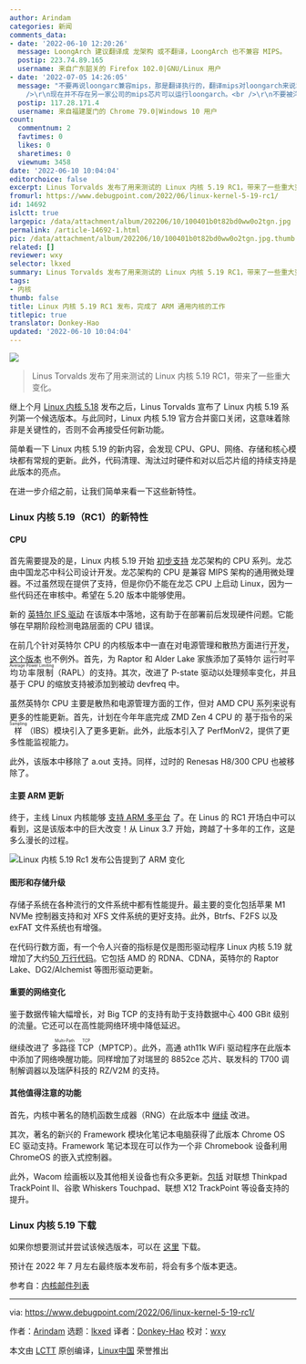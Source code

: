 ```yaml
---
author: Arindam
categories: 新闻
comments_data:
- date: '2022-06-10 12:20:26'
  message: LoongArch 建议翻译成 龙架构 或不翻译，LoongArch 也不兼容 MIPS。
  postip: 223.74.89.165
  username: 来自广东韶关的 Firefox 102.0|GNU/Linux 用户
- date: '2022-07-05 14:26:05'
  message: "不要再说loongarc兼容mips，那是翻译执行的，翻译mips对loongarch来说和翻译x86、arm、risc-v是一样的机制。<br
    />\r\n现在并不存在另一家公司的mips芯片可以运行loongarch。<br />\r\n不要被洋人误导，也不要被垃圾芯联芯所误导。"
  postip: 117.28.171.4
  username: 来自福建厦门的 Chrome 79.0|Windows 10 用户
count:
  commentnum: 2
  favtimes: 0
  likes: 0
  sharetimes: 0
  viewnum: 3458
date: '2022-06-10 10:04:04'
editorchoice: false
excerpt: Linus Torvalds 发布了用来测试的 Linux 内核 5.19 RC1，带来了一些重大变化。
fromurl: https://www.debugpoint.com/2022/06/linux-kernel-5-19-rc1/
id: 14692
islctt: true
largepic: /data/attachment/album/202206/10/100401b0t82bd0ww0o2tgn.jpg
permalink: /article-14692-1.html
pic: /data/attachment/album/202206/10/100401b0t82bd0ww0o2tgn.jpg.thumb.jpg
related: []
reviewer: wxy
selector: lkxed
summary: Linus Torvalds 发布了用来测试的 Linux 内核 5.19 RC1，带来了一些重大变化。
tags:
- 内核
thumb: false
title: Linux 内核 5.19 RC1 发布，完成了 ARM 通用内核的工作
titlepic: true
translator: Donkey-Hao
updated: '2022-06-10 10:04:04'
---
```


![](/data/attachment/album/202206/10/100401b0t82bd0ww0o2tgn.jpg)



> 
> Linus Torvalds 发布了用来测试的 Linux 内核 5.19 RC1，带来了一些重大变化。
> 
> 
> 


继上个月 [Linux 内核 5.18](https://www.debugpoint.com/2022/05/linux-kernel-5-18/) 发布之后，Linus Torvalds 宣布了 Linux 内核 5.19 系列第一个候选版本。与此同时，Linux 内核 5.19 官方合并窗口关闭，这意味着除非是关键性的，否则不会再接受任何新功能。


简单看一下 Linux 内核 5.19 的新内容，会发现 CPU、GPU、网络、存储和核心模块都有常规的更新。此外，代码清理、淘汰过时硬件和对以后芯片组的持续支持是此版本的亮点。


在进一步介绍之前，让我们简单来看一下这些新特性。


### Linux 内核 5.19（RC1）的新特性


#### CPU


首先需要提及的是，Linux 内核 5.19 开始 [初步支持](https://git.kernel.org/pub/scm/linux/kernel/git/torvalds/linux.git/commit/?id=c6f2f3e2c80e975804360665d973211e4d9390cb) 龙芯架构的 CPU 系列。龙芯由中国龙芯中科公司设计开发。龙芯架构的 CPU 是兼容 MIPS 架构的通用微处理器。不过虽然现在提供了支持，但是你仍不能在龙芯 CPU 上启动 Linux，因为一些代码还在审核中。希望在 5.20 版本中能够使用。


新的 [英特尔 IFS 驱动](https://lore.kernel.org/lkml/13e61c61-0d4b-5f48-6373-f056bf8b603f@redhat.com/) 在该版本中落地，这有助于在部署前后发现硬件问题。它能够在早期阶段检测电路层面的 CPU 错误。


在前几个针对英特尔 CPU 的内核版本中一直在对电源管理和散热方面进行开发，[这个版本](https://lore.kernel.org/linux-acpi/CAJZ5v0hKBt3js65w18iKxzWoN5QuEc84_2xcM6paSv-ZHwe3Rw@mail.gmail.com/) 也不例外。首先，为 Raptor 和 Alder Lake 家族添加了英特尔 <ruby> 运行时平均功率限制 <rt>  Run-Time Average Power Limiting </rt></ruby>（RAPL）的支持。其次，改进了 P-state 驱动以处理频率变化，并且基于 CPU 的缩放支持被添加到被动 devfreq 中。


虽然英特尔 CPU 主要是散热和电源管理方面的工作，但对 AMD CPU 系列来说有更多的性能更新。首先，计划在今年年底完成 ZMD Zen 4 CPU 的 <ruby> 基于指令的采样 <rt>  Instruction-Based Sampling </rt></ruby>（IBS）模块引入了更多更新。此外，此版本引入了 PerfMonV2，提供了更多性能监视能力。


此外，该版本中移除了 a.out 支持。同样，过时的 Renesas H8/300 CPU 也被移除了。


#### 主要 ARM 更新


终于，主线 Linux 内核能够 [支持 ARM 多平台](https://git.kernel.org/pub/scm/linux/kernel/git/torvalds/linux.git/commit/?id=ecf0aa5317b0ad6bb015128a5b763c954fd58708) 了。在 Linus 的 RC1 开场白中可以看到，这是该版本中的巨大改变！从 Linux 3.7 开始，跨越了十多年的工作，这是多么漫长的过程。


![Linux 内核 5.19 Rc1 发布公告提到了 ARM 变化](/data/attachment/album/202206/10/100404m66ihd6tdcg2z2ci.jpg)


#### 图形和存储升级


存储子系统在各种流行的文件系统中都有性能提升。最主要的变化包括苹果 M1 NVMe 控制器支持和对 XFS 文件系统的更好支持。此外，Btrfs、F2FS 以及 exFAT 文件系统也有增强。


在代码行数方面，有一个令人兴奋的指标是仅是图形驱动程序 Linux 内核 5.19 就增加了大约[50 万行代码](https://lore.kernel.org/lkml/CAPM=9tw62EZfAm0PbiOPmMrpfR98QMFTWGEQcA34G4ap4xxNkA@mail.gmail.com/)。它包括 AMD 的 RDNA、CDNA，英特尔的 Raptor Lake、DG2/Alchemist 等图形驱动更新。


#### 重要的网络变化


鉴于数据传输大幅增长，对 Big TCP 的支持有助于支持数据中心 400 GBit 级别的流量。它还可以在高性能网络环境中降低延迟。


继续改进了 <ruby> 多路径 TCP <rt>  Multi-Path TCP </rt></ruby>（MPTCP）。此外，高通 ath11k WiFi 驱动程序在此版本中添加了网络唤醒功能。同样增加了对瑞昱的 8852ce 芯片、联发科的 T700 调制解调器以及瑞萨科技的 RZ/V2M 的支持。


#### 其他值得注意的功能


首先，内核中著名的随机函数生成器（RNG）在此版本中 [继续](https://lore.kernel.org/lkml/20220522214457.37108-1-Jason@zx2c4.com/T/#u) 改进。


其次，著名的新兴的 Framework 模块化笔记本电脑获得了此版本 Chrome OS EC 驱动支持。Framework 笔记本现在可以作为一个非 Chromebook 设备利用 ChromeOS 的嵌入式控制器。


此外，Wacom 绘画板以及其他相关设备也有众多更新。[包括](https://lore.kernel.org/lkml/nycvar.YFH.7.76.2205241107530.28985@cbobk.fhfr.pm/) 对联想 Thinkpad TrackPoint II、谷歌 Whiskers Touchpad、联想 X12 TrackPoint 等设备支持的提升。


### Linux 内核 5.19 下载


如果你想要测试并尝试该候选版本，可以在 [这里](https://www.kernel.org/) 下载。


预计在 2022 年 7 月左右最终版本发布前，将会有多个版本更迭。


参考自：[内核邮件列表](https://lore.kernel.org/lkml/CAHk-=wgZt-YDSKfdyES2p6A_KJoG8DwQ0mb9CeS8jZYp+0Y2Rw@mail.gmail.com/T/#u)




---


via: <https://www.debugpoint.com/2022/06/linux-kernel-5-19-rc1/>


作者：[Arindam](https://www.debugpoint.com/author/admin1/) 选题：[lkxed](https://github.com/lkxed) 译者：[Donkey-Hao](https://github.com/Donkey-Hao) 校对：[wxy](https://github.com/wxy)


本文由 [LCTT](https://github.com/LCTT/TranslateProject) 原创编译，[Linux中国](https://linux.cn/) 荣誉推出